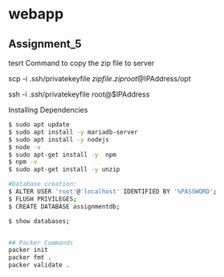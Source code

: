 # webapp

## Assignment_5
tesrt
Command to copy the zip file to server

scp -i .ssh/privatekeyfile $zipfile.zip root@$IPAddress/opt

ssh -i .ssh/privatekeyfile root@$IPAddress

Installing Dependencies
```bash
$ sudo apt update
$ sudo apt install -y mariadb-server
$ sudo apt install -y nodejs
$ node -v
$ sudo apt-get install -y  npm
$ npm -v
$ sudo apt-get install -y unzip

#Database creation:
$ ALTER USER 'root'@'localhost' IDENTIFIED BY '%PASSWORD';
$ FLUSH PRIVILEGES;
$ CREATE DATABASE assignmentdb;

$ show databases;


## Packer Commands
packer init
packer fmt .
packer validate .


